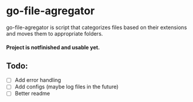 # go-file-agregator

go-file-agregator is script that categorizes files based on their extensions and moves them to appropriate folders. <h4>Project is notfinished and usable yet. </h4>

## Todo:

- [ ] Add error handling
- [ ] Add configs (maybe log files in the future)
- [ ] Better readme
